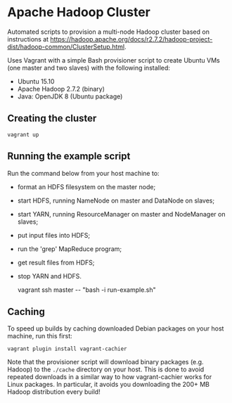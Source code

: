# Apache Hadoop Cluster

Automated scripts to provision a multi-node Hadoop cluster based on instructions at
https://hadoop.apache.org/docs/r2.7.2/hadoop-project-dist/hadoop-common/ClusterSetup.html.

Uses Vagrant with a simple Bash provisioner script to create Ubuntu VMs
(one master and two slaves) with the following installed:

* Ubuntu 15.10
* Apache Hadoop 2.7.2 (binary)
* Java: OpenJDK 8 (Ubuntu package)

## Creating the cluster

    vagrant up

## Running the example script

Run the command below from your host machine to:

* format an HDFS filesystem on the master node;
* start HDFS, running NameNode on master and DataNode on slaves;
* start YARN, running ResourceManager on master and NodeManager on slaves;
* put input files into HDFS;
* run the 'grep' MapReduce program;
* get result files from HDFS;
* stop YARN and HDFS.

    vagrant ssh master -- "bash -i run-example.sh"

## Caching

To speed up builds by caching downloaded Debian packages on your host machine,
run this first:

    vagrant plugin install vagrant-cachier

Note that the provisioner script will download binary packages (e.g. Hadoop) to
the `./cache` directory on your host. This is done to avoid repeated downloads
in a similar way to how vagrant-cachier works for Linux packages. In particular,
it avoids you downloading the 200+ MB Hadoop distribution every build!
